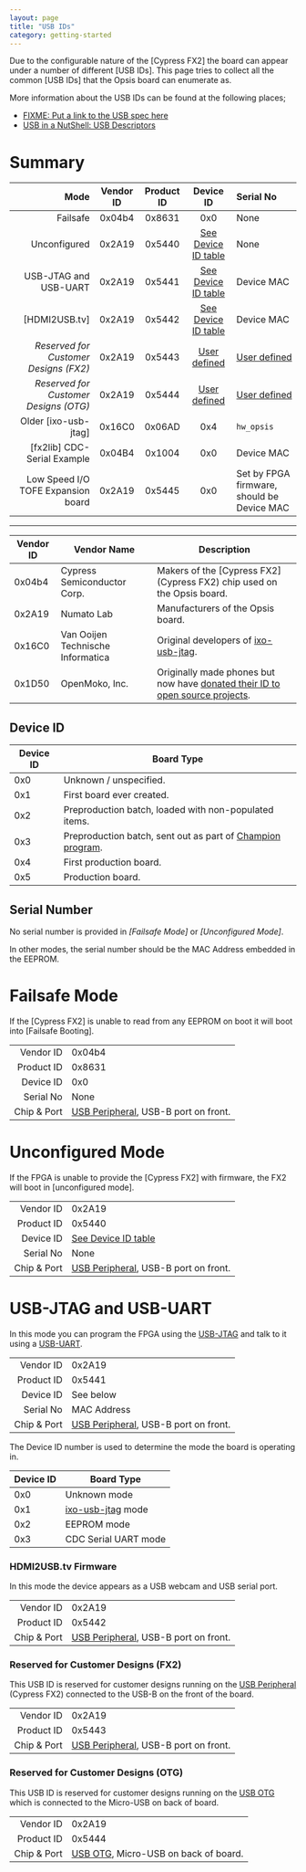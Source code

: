 ```yaml
---
layout: page
title: "USB IDs"
category: getting-started
---
```


Due to the configurable nature of the [Cypress FX2] the board can appear under
a number of different [USB IDs]. This page tries to collect all the common 
[USB IDs] that the Opsis board can enumerate as.

More information about the USB IDs can be found at the following places;
 * [FIXME: Put a link to the USB spec here](http://FIXME/)
 * [USB in a NutShell: USB Descriptors](http://www.beyondlogic.org/usbnutshell/usb5.shtml#DeviceDescriptors)

# Summary

|                 Mode                  | Vendor ID | Product ID | Device ID | Serial No                             |
| -------------------------------------:|:---------:|:----------:|:---------:|:------------------------------------- |
|                              Failsafe | 0x04b4    | 0x8631     |   0x0     | None |
|                          Unconfigured | 0x2A19    | 0x5440     | [See Device ID table](did) | None |
|                 USB-JTAG and USB-UART | 0x2A19    | 0x5441     | [See Device ID table](did) | Device MAC |
|                         [HDMI2USB.tv] | 0x2A19    | 0x5442     | [See Device ID table](did) | Device MAC |
| *Reserved for Customer Designs (FX2)* | 0x2A19    | 0x5443     | [User defined](reserved-fx2-did) | [User defined](reserved-fx2-sno) |
| *Reserved for Customer Designs (OTG)* | 0x2A19    | 0x5444     | [User defined](reserved-otg-did) | [User defined](reserved-otg-sno) |
|                  Older [ixo-usb-jtag] | 0x16C0    | 0x06AD     |   0x4     | `hw_opsis` |
|           [fx2lib] CDC-Serial Example | 0x04B4    | 0x1004     |   0x0     | Device MAC |
|    Low Speed I/O TOFE Expansion board | 0x2A19    | 0x5445     |   0x0     | Set by FPGA firmware, should be Device MAC |

---

| Vendor ID | Vendor Name                       | Description |
| --------- | --------------------------------- | ------------------------- |
|  0x04b4   | Cypress Semiconductor Corp.       | Makers of the [Cypress FX2](Cypress FX2) chip used on the Opsis board. |
|  0x2A19   | Numato Lab                        | Manufacturers of the Opsis board. |
|  0x16C0   | Van Ooijen Technische Informatica | Original developers of [ixo-usb-jtag](ixo-usb-jtag). |
|  0x1D50   | OpenMoko, Inc.                    | Originally made phones but now have [donated their ID to open source projects](http://wiki.openmoko.org/wiki/USB_Product_IDs). |

## Device ID

| Device ID | Board Type                                         |
| --------- | -------------------------------------------------- |
|     0x0   | Unknown / unspecified.                             |
|     0x1   | First board ever created.                          |
|     0x2   | Preproduction batch, loaded with non-populated items. |
|     0x3   | Preproduction batch, sent out as part of [Champion program](https://www.crowdsupply.com/numato-lab/opsis/updates/1823). |
|     0x4   | First production board.                            |
|     0x5   | Production board.                                  |

## Serial Number

No serial number is provided in *[Failsafe Mode]* or *[Unconfigured Mode]*.

In other modes, the serial number should be the MAC Address embedded in the EEPROM.

# Failsafe Mode

If the [Cypress FX2] is unable to read from any EEPROM on boot it will boot
into [Failsafe Booting].

|             |        |
| -----------:| ------ |
|   Vendor ID | 0x04b4 |
|  Product ID | 0x8631 |
|   Device ID | 0x0    |
|   Serial No | None   |
| Chip & Port | [USB Peripheral](/features/usb-peripheral.html), USB-B port on front. |

# Unconfigured Mode

If the FPGA is unable to provide the [Cypress FX2] with firmware, the FX2 will
boot in [unconfigured mode].

|             |        |
| -----------:| ------ |
|   Vendor ID | 0x2A19 |
|  Product ID | 0x5440 |
|   Device ID | [See Device ID table](did) |
|   Serial No | None   |
| Chip & Port | [USB Peripheral](/features/usb-peripheral.html), USB-B port on front. |


# USB-JTAG and USB-UART

In this mode you can program the FPGA using the 
[USB-JTAG](/getting-started/jtag.html)
and talk to it using a 
[USB-UART](/getting-started/uarts.html).

|             |        |
| -----------:| ------ |
|   Vendor ID | 0x2A19 |
|  Product ID | 0x5441 |
|   Device ID | See below |
|   Serial No | MAC Address |
| Chip & Port | [USB Peripheral](/features/usb-peripheral.html), USB-B port on front. |

The Device ID number is used to determine the mode the board is operating in.

| Device ID | Board Type                                         |
| --------- | -------------------------------------------------- |
|     0x0   | Unknown mode                                       |
|     0x1   | [ixo-usb-jtag]() mode                              |
|     0x2   | EEPROM mode                                        |
|     0x3   | CDC Serial UART mode                               |


### HDMI2USB.tv Firmware

In this mode the device appears as a USB webcam and USB serial port.

|             |        |
| -----------:| ------ |
|   Vendor ID | 0x2A19 |
|  Product ID | 0x5442 |
| Chip & Port | [USB Peripheral](/features/usb-peripheral.html), USB-B port on front. |

### Reserved for Customer Designs (FX2)

This USB ID is reserved for customer designs running on the 
[USB Peripheral](/features/usb-peripheral.html) (Cypress FX2) connected to the
USB-B on the front of the board.

|             |        |
| -----------:| ------ |
|   Vendor ID | 0x2A19 |
|  Product ID | 0x5443 |
| Chip & Port | [USB Peripheral](/features/usb-peripheral.html), USB-B port on front. |

### Reserved for Customer Designs (OTG)

This USB ID is reserved for customer designs running on the 
[USB OTG](/features/usb-otg.html) which is connected to the Micro-USB on back
of board.

|             |        |
| -----------:| ------ |
|   Vendor ID | 0x2A19 |
|  Product ID | 0x5444 |
| Chip & Port | [USB OTG](/features/usb-otg.html), Micro-USB on back of board. |


 [did]: #device-id
 [reserved-fx2-did]: #reserved-for-customer-designs-(fx2)
 [reserved-fx2-sno]: #reserved-for-customer-designs-(fx2)
 [reserved-otg-did]: #reserved-for-customer-designs-(otg)
 [reserved-otg-sno]: #reserved-for-customer-designs-(otg)
